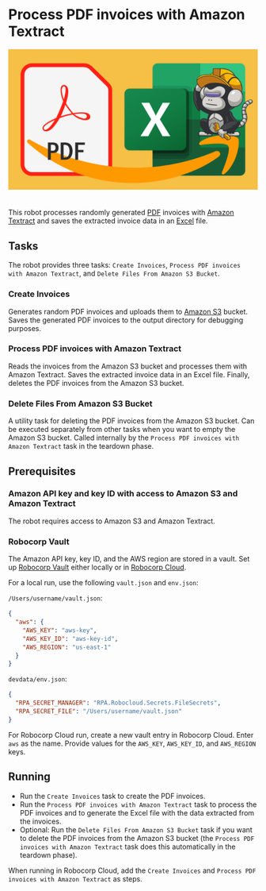 # Process PDF invoices with Amazon Textract

<img src="images/pdf-textract-excel.png" style="margin-bottom:20px">

This robot processes randomly generated [PDF](https://en.wikipedia.org/wiki/PDF) invoices with [Amazon Textract](https://aws.amazon.com/textract/) and saves the extracted invoice data in an [Excel](https://en.wikipedia.org/wiki/Microsoft_Excel) file.

## Tasks

The robot provides three tasks: `Create Invoices`, `Process PDF invoices with Amazon Textract`, and `Delete Files From Amazon S3 Bucket`.

### Create Invoices

Generates random PDF invoices and uploads them to [Amazon S3](https://aws.amazon.com/s3/) bucket. Saves the generated PDF invoices to the output directory for debugging purposes.

### Process PDF invoices with Amazon Textract

Reads the invoices from the Amazon S3 bucket and processes them with Amazon Textract. Saves the extracted invoice data in an Excel file. Finally, deletes the PDF invoices from the Amazon S3 bucket.

### Delete Files From Amazon S3 Bucket

A utility task for deleting the PDF invoices from the Amazon S3 bucket. Can be executed separately from other tasks when you want to empty the Amazon S3 bucket. Called internally by the `Process PDF invoices with Amazon Textract` task in the teardown phase.

## Prerequisites

### Amazon API key and key ID with access to Amazon S3 and Amazon Textract

The robot requires access to Amazon S3 and Amazon Textract.

### Robocorp Vault

The Amazon API key, key ID, and the AWS region are stored in a vault. Set up [Robocorp Vault](https://robocorp.com/docs/development-guide/variables-and-secrets/vault) either locally or in [Robocorp Cloud](https://robocorp.com/docs/robocorp-cloud/overview).

For a local run, use the following `vault.json` and `env.json`:

`/Users/username/vault.json`:

```json
{
  "aws": {
    "AWS_KEY": "aws-key",
    "AWS_KEY_ID": "aws-key-id",
    "AWS_REGION": "us-east-1"
  }
}
```

`devdata/env.json`:

```json
{
  "RPA_SECRET_MANAGER": "RPA.Robocloud.Secrets.FileSecrets",
  "RPA_SECRET_FILE": "/Users/username/vault.json"
}
```

For Robocorp Cloud run, create a new vault entry in Robocorp Cloud. Enter `aws` as the name. Provide values for the `AWS_KEY`, `AWS_KEY_ID`, and `AWS_REGION` keys.

## Running

- Run the `Create Invoices` task to create the PDF invoices.
- Run the `Process PDF invoices with Amazon Textract` task to process the PDF invoices and to generate the Excel file with the data extracted from the invoices.
- Optional: Run the `Delete Files From Amazon S3 Bucket` task if you want to delete the PDF invoices from the Amazon S3 bucket (the `Process PDF invoices with Amazon Textract` task does this automatically in the teardown phase).

When running in Robocorp Cloud, add the `Create Invoices` and `Process PDF invoices with Amazon Textract` as steps.
